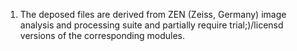 1. The deposed files are derived from ZEN (Zeiss, Germany) image analysis and processing suite and partially require trial;)/licensd versions of the corresponding modules.

